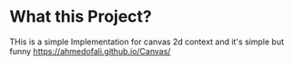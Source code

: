 # What this Project?
THis is a simple Implementation for canvas 2d context and it's simple but funny https://ahmedofali.github.io/Canvas/
